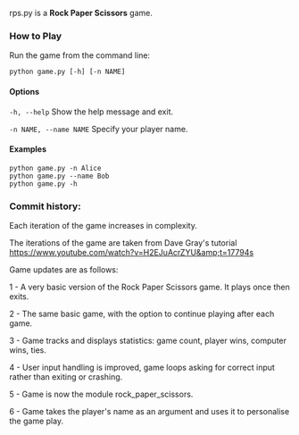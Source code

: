 rps.py is a **Rock Paper Scissors** game. 

### How to Play

Run the game from the command line:

`python game.py [-h] [-n NAME]`

#### Options

`-h, --help`
Show the help message and exit.

`-n NAME, --name NAME`
Specify your player name.

#### Examples
```
python game.py -n Alice
python game.py --name Bob
python game.py -h
```


### Commit history:

Each iteration of the game increases in complexity. 

The iterations of the game are taken from Dave Gray's tutorial https://www.youtube.com/watch?v=H2EJuAcrZYU&amp;t=17794s


Game updates are as follows:

1 - A very basic version of the Rock Paper Scissors game. It plays once then exits.
 
2 - The same basic game, with the option to continue playing after each game.

3 - Game tracks and displays statistics: game count, player wins, computer wins, ties.

4 - User input handling is improved, game loops asking for correct input rather than exiting or crashing.

5 - Game is now the module rock_paper_scissors.

6 - Game takes the player's name as an argument and uses it to personalise the game play.
 
